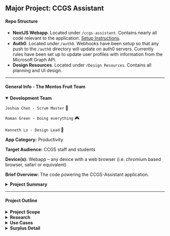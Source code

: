 ## Major Project: CCGS Assistant

#### Repo Structure
- **NextJS Webapp**. Located under ```/ccgs-assistant```. Contains nearly all code relevant to the application. [Setup Instructions](https://github.com/christ-church-grammar-school/major-project-mentos-fruit/tree/master/ccgs-assistant).
- **Auth0**. Located under ```/auth0```. Webhooks have been setup so that any push to the ```/auth0``` directory will update on auth0 servers. Currently rules have been set up to update user profiles with information from the Microsoft Graph API. 
- **Design Resources**. Located under ```/Design Resources```. Contains all planning and UI design.

---

#### General Info - The Mentos Fruit Team

<details open>
<summary><b>Development Team</b></summary>

```Joshua Chen - Scrum Master``` :penguin:

```Roman Green - Doing everything``` :video_game:

```Kenneth Lo - Design Lead``` :ram:
</details>

**App Category:** Productivity

**Target Audience:** CCGS staff and students

**Device(s):** Webapp – any device with a web browser (i.e. chromium based browser, safari or equivalent)

**Brief Overview:** The code powering the CCGS-Assistant application.

<details>
<summary><b>Project Summary</b></summary>


The main objective of this app is to provide   and easy-to-use voting system, specific to Christ Church Grammar School, that implements preferential voting. This would allow voters, including both students and staff, to automatically vote for the groups they are part of, including school, house, and boarding prefects.

As a secondary objective, the app will also serve as a student/teacher app, which allows students/teachers to easily set homework/assessment reminders, view their timetable and add events to a calendar. During the voting period of the year, an extra button will be temporarily available, allowing users to vote for prefects. The voting section will also be available as a separate web app , allowing students and staff to vote on either app.

The voting-only app is prioritised over the remaining aspects of the student/teacher app , as the current paper voting system is inefficient and outdated. Timetables, calendars and reminder apps exist; however, our app aims to combine this into a single app, specific to CCGS (e.g. automatically shows the user’s timetable on Nexus). Note that the features of the student/teacher app will therefore be classified as desirable, as this app will only be implemented once the voting-only app is completed.

Research and  Development Required:

    ReactJS, preferential voting system, databases

</details>

---

#### Project Outline

<details>
<summary><b>Project Scope</b></summary>

The main problems our app combats are:
* The lack of an efficient, electronic, automatic voting system within the school.
* The lack of an electronic journal system, allowing students and teachers to record.

Our app will provide these services to **CCGS staff and students** , integrating both features into a single handy webapp. Furthermore, the voting system will also be available as a separate web app, for easier access.

</details>

<details>
<summary><b>Research</b></summary>

Our group conducted an interview with Mr Taylor, the ICT services co-ordinator. Notably, he mentioned that:

- The current problem with using a service such as Microsoft Forms is that the voter is able to put in a preference for one candidate more than once; I.e. Preference 1, 2, 3 = _Candidate A_.
- Currently, the school does not use an in-house solution.
    - Alternatives seem expensive.
- It is a preferential voting system, meaning that the person with the most amount of votes may not necessarily win.

We also interviewed Stanton-Cook, who facilitates voting at CCGS. Through this interview, we were given a list of aspects which our app needed to take into account. This includes:

- Our app should allow users to vote for their school, house and boarding prefects, depending on their house and whether they are a boarding prefect.
- All students have an equal voting power. Teachers have a voting power three times that of students.
- Student votes should be separated for each year group, and between students and staff. This is because:
    - In the past, some year groups have made a collaborative decision to vote for an unpopular candidate, and thus, this may not be reflective of strong candidates. 
    - Year 7s voting for Year 11s also provide useful information given that some of the Year 11s were Peer Support Leaders in their respective houses.
- Data should exported to a XLSX or CSV file to double-check candidates as above.
- When voting, a user should be able to see each candidate’s name, image and short biography. This is important as some students/staff may recognise peoples’ faces but not names.
- Candidates should be presented to each user randomly to avoid bias from ‘donkey votes’.
- Student data (e.g. year group, house, whether they are a boarding student) can be obtained from a database created by Mr Masetti, but not directly obtained from Synergetic databases.

Our group also conducted an interview with Mr Arthur. This includes:

- Using the OAuth2 token flow for authentication.

</details>

<details>
<summary><b>Use Cases</b></summary>

Clearly, the voting section will be used for determining school, house, and boarding prefects. However, the app may also be able to be tweaked to work for club committees, given that they also use a preferential voting system. Students/staff would need to be part of a club on Nexus for this to work.

The student/teacher app will be used on a daily basis, primarily to check the timetable, set homework / tests / deadlines / event reminders. Teachers can also use this app to remind them tasks such as marking tests, planning lessons and attending meetings.

</details>

<details>
<summary><b>Surplus Detail</b></summary>

**Functional Requirements**

```
Feature Description
[Be brief]
```
```
Research Needed & Why
[What you will you need to learn to implement each feature]
Authenticate user Check if user’s email and password are valid CCGS email accounts
```
- Need to research email validation / Outlook Mail API / Microsoft
    Graph API
Retrieve information about
user

```
Check details such as whether they are a student/staff, year group,
house, if they are a boarding student, etc.
```
- Need to research how to retrieve information from local school
    database or the Microsoft GRAPH API (Office 365 Users, Groups
    and Organisation data).
This is needed so that:
- The program can check which votes the user needs to cast, based
on their house and whether they are a boarding student/teacher
- Results can be grouped based on year level, etc. (necessary to
check that the results are fair)
- Teacher votes are separated from student votes.
- Automated tallying can occur.
User preferential voting.
(i.e., choose up to six
candidates in an order)
- Creating custom ReactJS forms.


```
Preferential vote result
tallying
```
- Automated tallying, taking into consideration voting power of
    students/staff
- Export data as xlsx or csv.

Scheduling voting sessions (^) • How to only allow votes during set timeframes.

- How to differentiate updating past voting data or creating new data.

**Non-Functional Requirements**

```
Feature Description
[Be brief]
```
```
Research Needed
[What you will you need to learn to implement each feature]
Allows user to select less
than six options
```
- Creating custom ReactJS forms.

```
Voting dashboard • Shows the votes which the user has yet to cast
```
- Need to store whether a user has completed a certain vote
Custom graphics • Creating nice art in Adobe Illustrator.

**Desirable Requirements**

(Keep in mind that all aspects of the student/teacher app are classified as desirable, as they will only be
implemented when the voting app is completed.)

```
Feature Description
[Be brief]
```
```
Research Needed
[What you will you need to learn to implement each feature]
```
Setup student/teacher app (^) • Design – placing all elements in a concise, easy-to-use manner.

- Linking pages.
Display user’s timetable
automatically
- Nexus web scraping or school database access.
- Caching responses in the event Nexus goes down. (Like normal).

Tasks/Diary (^) • Storing user data in a custom database.

- Server – User communication.
- Scheduling emails as reminders.
Campus map • Blender & ThreeJS: modelling the school, and drawing it in 3D
- If possible, obtain user’s location to show their location on the map
Settings • Allow user to select certain settings, such as theme and notifications

### Design Considerations

#### [User interface – how will users interact with your app? Touch screen/use of buttons/keyboard etc]

```
Technical requirements
```
```
Requirement Information
[Input/output requirements –
what information will need
be needed]
```
- User information will be required
    o A personalised dashboard for every student/staff member that
       uses it
    o The timetable for every user
    o Tasks that are added to the diary (to be synced across devices)
    o Calendar entries are retrieved from our database (synced across
       devices)
**[Hardware requirements –
minimum device**
- Client side
o Any device that has a web browser (i.e. chromium-based


**specifications, other
infrastructure required]**

```
browser, safari or equivalent)
```
- Server side
    o A virtual machine with networking capabilities
    o Has access to existing infrastructure for client information
**[Development requirements
- software/hardware
required for development,
infrastructure for testing]**
- Hardware/Software required for development/testing purposes
o A laptop or desktop running Windows or macOS
o A device without restrictions when starting the react app
o A device that can quickly deploy/run the react app
**[User Input Methods** • Optimised for web inputs
o I.e. Touch, cursor, keyboard

```
Development constraints
```
**Requirement Information
[Skills required]** • A solid understanding in the foundations of web development
o Understanding in ReactJS, HTML, JavaScript, CSS and JSX.
o Understanding in ExpressJS, API development, server
scheduling and database management.
o OAuth 2 (Microsoft single-sign-in)
**[Resourcing – what do you
need to do the
development]**

- Information that is provided by past and future interviewees
    regarding app functionality
       o I.e. How the voting system should work
       o What functions must it do
       o Etc.
- Access to online resources/documentation for development
- A thorough understanding of the schools infrastructure regarding
    student management.
**[Access to required
information]
[Infrastructure
requirements – eg access
to servers, use of location
services]**
- Access to the synergetic database for certain user data
o Retrieving user timetables associated with the account
o User data such as profile images
- Access to our own database for other user data
o Diary information
- Access to Microsoft Azure for calendar syncing with email
**[Ethical/legal issues – eg
storage of personal
information]**

**[Possible Issues]**

- Issues with user information being stored in a database
    o Students/staff may be sceptical of the application since they
       would be required to upload data such as diary entries for
       tasks
    o Possible security risk of data being leaked
- Accessing user data from the synergetic database may pose as a
    risk
       o Information may be leaked from copying or deleted
       o May breach privacy/data protection act

### Detailed Description

```
{Exactly what does the program do and what happens in different parts of the program.] [Screen by
screen description of what is going to happen at each stage of the program. This
should also include what will happen when particular buttons are pressed or an error occurs (e.g. suer
enters incorrect password)]
```
```
The purpose of the program is to implement an integrated voting solution within the student/staff
assistant app. The program will be split up into the following components:
```
**UI Screen/Section Description**


**Login** Sign in will be handled with Microsoft’s single sign on system, meaning that once
they have signed in via Microsoft on another application using this system, they will
stay logged in on our app.

**Dashboard** The dashboard will feature a screen that will display important information for the
user, such as that day’s timetable and tasks/assessments that are due. Other
information such as the daily bulletin or notices will also be displayed.

**Diary** The diary will allow the user to input tasks/assessments that will be saved and
synced across their devices. It will also display the upcoming tasks/assessments that
have been added and will be displayed in a list format.

**Timetable** The timetable will retrieve the user’s timetable from the school’s synergetic
database (or via web scraping) and display it. This will continue to function in the
unlikely event of nexus being not operational, so that students/staff can still see
what classes they have.

**Campus Map** The campus map will provide an interactive 3D map of the school, so that the user
can locate their classrooms with ease.

**School
information**

This tab will provide a page with links to documents such as the school’s code of
conduct, school hymn, uniform expectations, etc. Each document will be opened
and displayed as a pdf in a new tab.

**Voting system** This tab will open the homepage of our voting system. This will show information on
why and how to vote using this solution. It will also show the current votes that the
user has yet to cast, and clicking on these will lead the user to the voting page where
they can select candidates.

**Options** The options page will display the settings that can be changed for the user. This may
include the ability to:

1. Change the theme
2. Turn on notifications (system or email) for upcoming tasks/assessments

**Login** The application should use Microsoft single sign in. If the user is logged out they will
be greeted by the familiar Microsoft sign in website.

```
If an error occurs in the application, it will display a prompt to the user containing information on steps to
resolve the issue.
```
```
We will also attempt to implement automatic error logging on both server and client devices.
```
### UI Design

```
Will use elements of Microsoft fluent design accompanied by a flat material style. We will also adopt a
light blue colour scheme with additional use of gradients.
```
```
Primary fonts to be used are:
```
- Bahnschrift
- Futura
We have also redesigned the CCGS logo to fit in with our colour scheme.

```
The mockups are available below.
Please see wireframe sketches in onenote.
```





### Milestones

**Task Estimated Completion Time**
Understand school infrastructure

- How does CCGS store all its data?
- Which data would we get access to?
- Which online services does CCGS use?
- Do those services have an API?

```
2 Weeks.
```
Create server infrastructure

- Should be able to pull all necessary data.
- Should have automatic scheduling.
- Should have full error logging.
- Expose API endpoints for ReactJS application.

```
5 Weeks.
```

Complete ReactJS Preferential Voting UI

- Should separate nominees into categories based on their
    potential positions.
- Should clearly illustrate to the user how voting will work.
- Votes should be able to be updated after initial selection and
    before the scheduled voting period ends.

```
2 Weeks.
```
Complete ReactJS Fake Nexus UI

- Dashboard (Show upcoming diary tasks, todays classes and
    important notices)
- Classes (Scraped probably from Nexus)
- Diary (Tasks will be stored on local school servers)
- Campus Map (School will be modelled in Blender and rendered on
    user devices using Three.JS)
- Settings (Assorted settings like font, email reminders, etc.)
- Prefect Voting tab that will open a minimised version of the
    above.

```
4 Weeks.
```

Original Mock-ups (In no particular order) (old)


These were some exploratory designs that the team had put together, in order to experiment with colours and scale.


</details>

